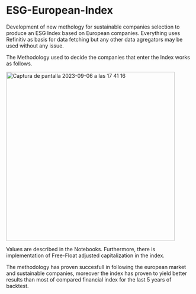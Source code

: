 # ESG-European-Index
Development of new methology for sustainable companies selection to produce an ESG Index based on European companies. Everything uses Refinitiv as basis for data fetching but any other data agregators may be used without any issue. 

The Methodology used to decide the companies that enter the Index works as follows. 

<img width="455" alt="Captura de pantalla 2023-09-06 a las 17 41 16" src="https://github.com/VillxMoya/ESG-European-Index/assets/96630337/afc2c973-1cb5-4b84-bbaf-15ca02cb3e93">

Values are described in the Notebooks. Furthermore, there is implementation of Free-Float adjusted capitalization in the index. 

The methodology has proven succesfull in following the european market and sustainable companies, moreover the index has proven to yield better results than most of compared financial index for the last 5 years of backtest. 
